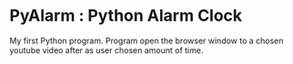 # PyAlarm : Python Alarm Clock

My first Python program. Program open the browser window to a chosen youtube video after as user chosen amount of time.
